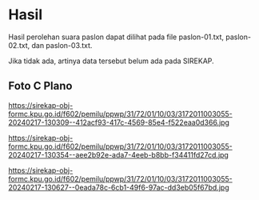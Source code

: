 # Hasil

Hasil perolehan suara paslon dapat dilihat pada file paslon-01.txt, paslon-02.txt, dan paslon-03.txt.

Jika tidak ada, artinya data tersebut belum ada pada SIREKAP.

## Foto C Plano

https://sirekap-obj-formc.kpu.go.id/f602/pemilu/ppwp/31/72/01/10/03/3172011003055-20240217-130309--412acf93-417c-4569-85e4-f522eaa0d366.jpg

https://sirekap-obj-formc.kpu.go.id/f602/pemilu/ppwp/31/72/01/10/03/3172011003055-20240217-130354--aee2b92e-ada7-4eeb-b8bb-f34411fd27cd.jpg

https://sirekap-obj-formc.kpu.go.id/f602/pemilu/ppwp/31/72/01/10/03/3172011003055-20240217-130627--0eada78c-6cb1-49f6-97ac-dd3eb05f67bd.jpg
